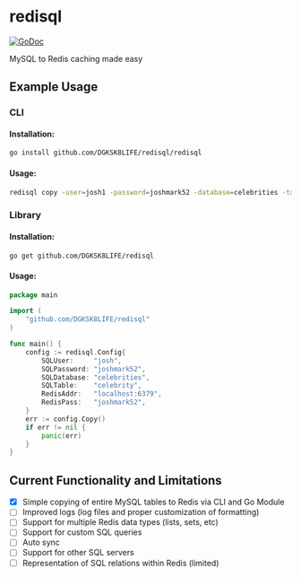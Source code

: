 # redisql 
[![GoDoc](http://godoc.org/github.com/DGKSK8LIFE/redisql?status.svg)](http://godoc.org/github.com/DGKSK8LIFE/redisql) 

MySQL to Redis caching made easy

## Example Usage

### CLI

#### Installation: 

```bash
go install github.com/DGKSK8LIFE/redisql/redisql
```

#### Usage:

```bash
redisql copy -user=josh1 -password=joshmark52 -database=celebrities -table=celebrity -redisaddr=localhost:6379 -redispass=joshmark52
```

### Library

#### Installation:

```bash
go get github.com/DGKSK8LIFE/redisql
```

#### Usage:

```go
package main

import (
    "github.com/DGKSK8LIFE/redisql"
)

func main() {
	config := redisql.Config{
		SQLUser:     "josh",
		SQLPassword: "joshmark52",
		SQLDatabase: "celebrities",
		SQLTable:    "celebrity",
		RedisAddr:   "localhost:6379",
		RedisPass:   "joshmark52",
	}
	err := config.Copy()
	if err != nil {
		panic(err)
	}
}
```

## Current Functionality and Limitations

- [x] Simple copying of entire MySQL tables to Redis via CLI and Go Module 
- [ ] Improved logs (log files and proper customization of formatting)
- [ ] Support for multiple Redis data types (lists, sets, etc)
- [ ] Support for custom SQL queries
- [ ] Auto sync
- [ ] Support for other SQL servers
- [ ] Representation of SQL relations within Redis (limited) 